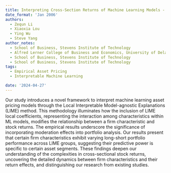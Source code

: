 ```yaml
---
title: Interpreting Cross-Section Returns of Machine Learning Models - Firm Characteristics and Moderation Effect through LIME
date_format: 'Jan 2006'
authors:
  - Zequn Li
  - Xiaoxia Lou
  - Ying Wu
  - Steve Yang
author_notes: 
  - School of Business, Stevens Institute of Technology
  - Alfred Lerner College of Business and Economics, University of Delaware
  - School of Business, Stevens Institute of Technology
  - School of Business, Stevens Institute of Technology
tags:
  - Empirical Asset Pricing
  - Interpretable Machine Learning

date: '2024-04-27'
---
```

Our study introduces a novel framework to interpret machine learning asset pricing models through the Local Interpretable Model-agnostic Explanations (LIME) method. This methodology illuminates how the inclusion of LIME local coefficients, representing the interaction among characteristics within ML models, modifies the relationship between a firm characteristic and stock returns. The empirical results underscore the significance of incorporating moderation effects into portfolio analysis. Our results present that certain firm characteristics exhibit varying long-short portfolio performance across LIME groups, suggesting their predictive power is specific to certain asset segments. These findings deepen our understanding of the complexities in cross-sectional stock returns, uncovering the detailed dynamics between firm characteristics and their return effects, and distinguishing our research from existing studies.
